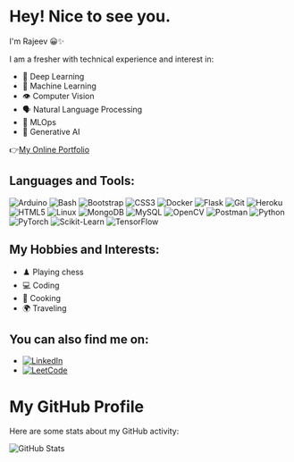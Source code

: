# Hey! Nice to see you.
I'm Rajeev 😀✨

I am a fresher with technical experience and interest in:
- 🤖 Deep Learning
- 🤖 Machine Learning
- 👁️ Computer Vision
- 🗣️ Natural Language Processing
- 🚀 MLOps
- 🎨 Generative AI

👉[My Online Portfolio](https://leetcode.com/u/rajeev_45/)

## Languages and Tools:
![Arduino](https://img.shields.io/badge/-Arduino-00979D?style=flat-square&logo=Arduino&logoColor=white)
![Bash](https://img.shields.io/badge/-Bash-4EAA25?style=flat-square&logo=gnu-bash&logoColor=white)
![Bootstrap](https://img.shields.io/badge/-Bootstrap-563D7C?style=flat-square&logo=bootstrap&logoColor=white)
![CSS3](https://img.shields.io/badge/-CSS3-1572B6?style=flat-square&logo=css3)
![Docker](https://img.shields.io/badge/-Docker-2496ED?style=flat-square&logo=docker&logoColor=white)
![Flask](https://img.shields.io/badge/-Flask-000000?style=flat-square&logo=flask)
![Git](https://img.shields.io/badge/-Git-F05032?style=flat-square&logo=git&logoColor=white)
![Heroku](https://img.shields.io/badge/-Heroku-430098?style=flat-square&logo=heroku&logoColor=white)
![HTML5](https://img.shields.io/badge/-HTML5-E34F26?style=flat-square&logo=html5&logoColor=white)
![Linux](https://img.shields.io/badge/-Linux-FCC624?style=flat-square&logo=linux&logoColor=black)
![MongoDB](https://img.shields.io/badge/-MongoDB-47A248?style=flat-square&logo=mongodb&logoColor=white)
![MySQL](https://img.shields.io/badge/-MySQL-4479A1?style=flat-square&logo=mysql&logoColor=white)
![OpenCV](https://img.shields.io/badge/-OpenCV-5C3EE8?style=flat-square&logo=opencv&logoColor=white)
![Postman](https://img.shields.io/badge/-Postman-FF6C37?style=flat-square&logo=postman&logoColor=white)
![Python](https://img.shields.io/badge/-Python-3776AB?style=flat-square&logo=python&logoColor=white)
![PyTorch](https://img.shields.io/badge/-PyTorch-EE4C2C?style=flat-square&logo=pytorch&logoColor=white)
![Scikit-Learn](https://img.shields.io/badge/-Scikit--Learn-F7931E?style=flat-square&logo=scikit-learn&logoColor=white)
![TensorFlow](https://img.shields.io/badge/-TensorFlow-FF6F00?style=flat-square&logo=tensorflow&logoColor=white)

## My Hobbies and Interests:
- ♟️ Playing chess
- 💻 Coding
- 🍳 Cooking
- 🌍 Traveling

## You can also find me on:
- [![LinkedIn](https://img.shields.io/badge/rajeev-%230077B5.svg?style=flat-square&logo=linkedin&logoColor=white)](https://www.linkedin.com/in/rajeev-kr-mandal-705874209/)
- [![LeetCode](https://img.shields.io/badge/rajeev-%2300BFFF.svg?style=flat-square&logo=leetcode&logoColor=white)](https://leetcode.com/u/rajeev_45/)
# My GitHub Profile

Here are some stats about my GitHub activity:

![GitHub Stats](https://github-readme-stats.vercel.app/api/top-langs/?username=rajeevkrmandal&layout=compact&langs_count=10&hide=shell,cython)

